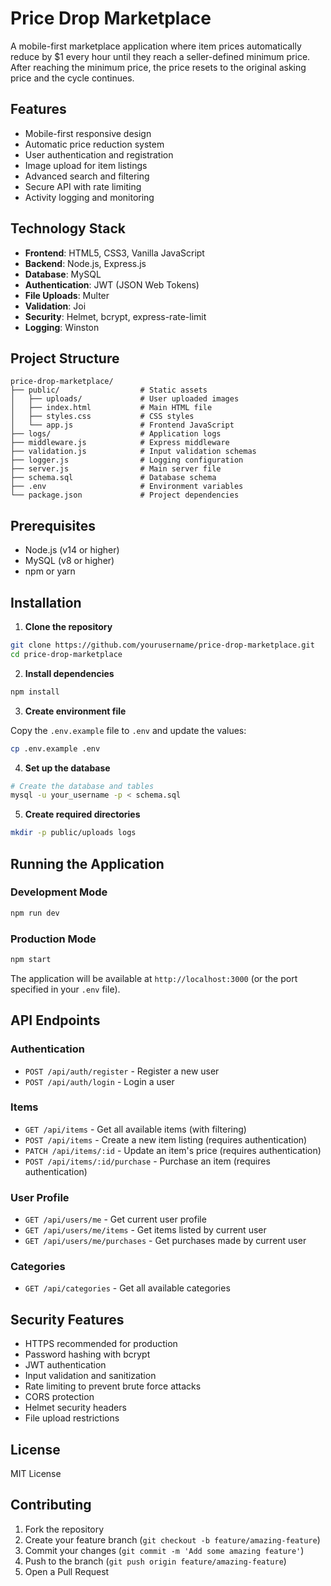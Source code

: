 # Price Drop Marketplace

A mobile-first marketplace application where item prices automatically reduce by $1 every hour until they reach a seller-defined minimum price. After reaching the minimum price, the price resets to the original asking price and the cycle continues.

## Features

- Mobile-first responsive design
- Automatic price reduction system
- User authentication and registration
- Image upload for item listings
- Advanced search and filtering
- Secure API with rate limiting
- Activity logging and monitoring

## Technology Stack

- **Frontend**: HTML5, CSS3, Vanilla JavaScript
- **Backend**: Node.js, Express.js
- **Database**: MySQL
- **Authentication**: JWT (JSON Web Tokens)
- **File Uploads**: Multer
- **Validation**: Joi
- **Security**: Helmet, bcrypt, express-rate-limit
- **Logging**: Winston

## Project Structure

```
price-drop-marketplace/
├── public/                  # Static assets
│   ├── uploads/             # User uploaded images
│   ├── index.html           # Main HTML file
│   ├── styles.css           # CSS styles
│   └── app.js               # Frontend JavaScript
├── logs/                    # Application logs
├── middleware.js            # Express middleware
├── validation.js            # Input validation schemas
├── logger.js                # Logging configuration
├── server.js                # Main server file
├── schema.sql               # Database schema
├── .env                     # Environment variables
└── package.json             # Project dependencies
```

## Prerequisites

- Node.js (v14 or higher)
- MySQL (v8 or higher)
- npm or yarn

## Installation

1. **Clone the repository**

```bash
git clone https://github.com/yourusername/price-drop-marketplace.git
cd price-drop-marketplace
```

2. **Install dependencies**

```bash
npm install
```

3. **Create environment file**

Copy the `.env.example` file to `.env` and update the values:

```bash
cp .env.example .env
```

4. **Set up the database**

```bash
# Create the database and tables
mysql -u your_username -p < schema.sql
```

5. **Create required directories**

```bash
mkdir -p public/uploads logs
```

## Running the Application

### Development Mode

```bash
npm run dev
```

### Production Mode

```bash
npm start
```

The application will be available at `http://localhost:3000` (or the port specified in your `.env` file).

## API Endpoints

### Authentication

- `POST /api/auth/register` - Register a new user
- `POST /api/auth/login` - Login a user

### Items

- `GET /api/items` - Get all available items (with filtering)
- `POST /api/items` - Create a new item listing (requires authentication)
- `PATCH /api/items/:id` - Update an item's price (requires authentication)
- `POST /api/items/:id/purchase` - Purchase an item (requires authentication)

### User Profile

- `GET /api/users/me` - Get current user profile
- `GET /api/users/me/items` - Get items listed by current user
- `GET /api/users/me/purchases` - Get purchases made by current user

### Categories

- `GET /api/categories` - Get all available categories

## Security Features

- HTTPS recommended for production
- Password hashing with bcrypt
- JWT authentication
- Input validation and sanitization
- Rate limiting to prevent brute force attacks
- CORS protection
- Helmet security headers
- File upload restrictions

## License

MIT License

## Contributing

1. Fork the repository
2. Create your feature branch (`git checkout -b feature/amazing-feature`)
3. Commit your changes (`git commit -m 'Add some amazing feature'`)
4. Push to the branch (`git push origin feature/amazing-feature`)
5. Open a Pull Request

